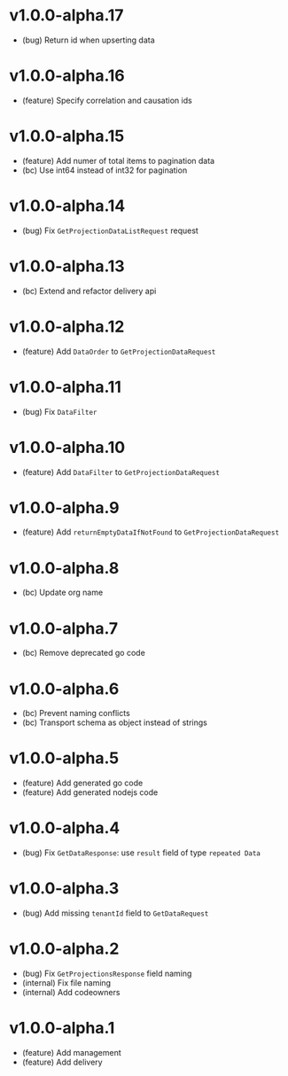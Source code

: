 # v1.0.0-alpha.17

- (bug) Return id when upserting data

# v1.0.0-alpha.16

- (feature) Specify correlation and causation ids

# v1.0.0-alpha.15

- (feature) Add numer of total items to pagination data
- (bc) Use int64 instead of int32 for pagination

# v1.0.0-alpha.14

- (bug) Fix `GetProjectionDataListRequest` request

# v1.0.0-alpha.13

- (bc) Extend and refactor delivery api

# v1.0.0-alpha.12

- (feature) Add `DataOrder` to `GetProjectionDataRequest`

# v1.0.0-alpha.11

- (bug) Fix `DataFilter`

# v1.0.0-alpha.10

- (feature) Add `DataFilter` to `GetProjectionDataRequest`

# v1.0.0-alpha.9

- (feature) Add `returnEmptyDataIfNotFound` to `GetProjectionDataRequest`

# v1.0.0-alpha.8

- (bc) Update org name

# v1.0.0-alpha.7

- (bc) Remove deprecated go code

# v1.0.0-alpha.6

- (bc) Prevent naming conflicts
- (bc) Transport schema as object instead of strings

# v1.0.0-alpha.5

- (feature) Add generated go code
- (feature) Add generated nodejs code

# v1.0.0-alpha.4

- (bug) Fix `GetDataResponse`: use `result` field of type `repeated Data`

# v1.0.0-alpha.3

- (bug) Add missing `tenantId` field to `GetDataRequest`

# v1.0.0-alpha.2

- (bug) Fix `GetProjectionsResponse` field naming
- (internal) Fix file naming
- (internal) Add codeowners

# v1.0.0-alpha.1

- (feature) Add management
- (feature) Add delivery
